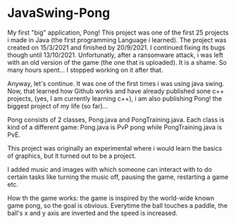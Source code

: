# JavaSwing-Pong
My first "big" application, Pong! This project was one of the first 25 projects i made in Java (the first programming Language i learned). 
The project was created on 15/3/2021 and finished by 20/9/2021. I continued fixing its bugs though until 13/10/2021. Unfortunatly, after a ransomware attack, i was left with an old version of the game (the one that is uploaded). It is a shame. So many hours spent... I stopped working on it after that.

Anyway, let's continue. It was one of the first times i was using java swing. Now, that learned how Github works and have already published sone c++ projects, (yes, I am currently learning c++), i am also publishing Pong! the biggest project of my life (so far)...

Pong consists of 2 classes, Pong.java and PongTraining.java. Each class is kind of a different game: Pong.java is PvP pong while PongTraining.java is PvE. 

This project was originally an experimental where i would learn the basics of graphics, but it turned out to be a project. 

I added music and images with which someone can interact with to do certain tasks like turning the music off, pausing the game, restarting a game etc.

How th the game works: the game is inspired by the world-wide known game pong, so the goal is obvious.
Everytime the ball touches a paddle, the ball's x and y axis are inverted and the speed is increased.
